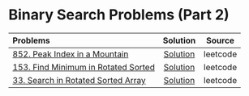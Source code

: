# Binary Search Problems (Part 2)

| Problems  | Solution     | Source |
| :-------- | :-------: | :--------: |
| [852. Peak Index in a Mountain](https://leetcode.com/problems/peak-index-in-a-mountain-array/description/) | [Solution](https://github.com/ArhanBytes/Rohit-Negi-CPP-DSA-Course/blob/main/Lectures/Lecture_024/Lecture_Code/852.cpp)| leetcode |
| [153. Find Minimum in Rotated Sorted](https://leetcode.com/problems/find-minimum-in-rotated-sorted-array/description/) | [Solution](https://github.com/ArhanBytes/Rohit-Negi-CPP-DSA-Course/blob/main/Lectures/Lecture_024/Lecture_Code/153.cpp)| leetcode |
| [33. Search in Rotated Sorted Array](https://leetcode.com/problems/search-in-rotated-sorted-array/description/) | [Solution](https://github.com/ArhanBytes/Rohit-Negi-CPP-DSA-Course/blob/main/Lectures/Lecture_024/Lecture_Code/33.cpp)| leetcode |